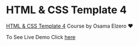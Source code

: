 # HTML & CSS Template 4

[HTML & CSS Template 4](https://youtube.com/playlist?list=PLDoPjvoNmBAyGaRGzPVZCkYx5L7Mo9Tbh) Course by Osama Elzero ❤

To See Live Demo Click [here](https://hosamation.github.io/HTML-and-CSS-Template-4/)
